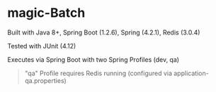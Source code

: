 magic-Batch
=======================

Built with Java 8+, Spring Boot (1.2.6), Spring (4.2.1), Redis (3.0.4)

Tested with JUnit (4.12)

Executes via Spring Boot with two Spring Profiles (dev, qa)

>"qa" Profile requires Redis running (configured via application-qa.properties)
